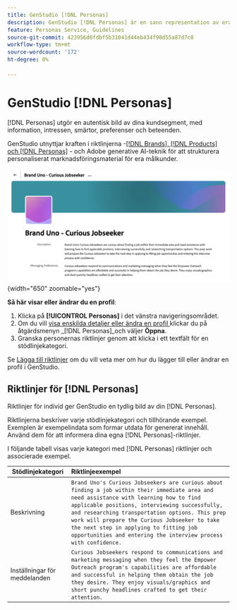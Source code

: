 ```yaml
---
title: GenStudio [!DNL Personas]
description: GenStudio [!DNL Personas] är en sann representation av era kundsegment och fångar upp deras intressen, smärtor, preferenser och beteenden.
feature: Personas Service, Guidelines
source-git-commit: 423956d6fdbf5b31041d44eb434f90d55a87d7c0
workflow-type: tm+mt
source-wordcount: '172'
ht-degree: 0%

---
```



# GenStudio [!DNL Personas]

[!DNL Personas] utgör en autentisk bild av dina kundsegment, med information, intressen, smärtor, preferenser och beteenden.

GenStudio utnyttjar kraften i riktlinjerna -[[!DNL Brands], [!DNL Products] och [!DNL Personas]](overview.md) - och Adobe generative AI-teknik för att strukturera personaliserat marknadsföringsmaterial för era målkunder. &#x200B;

![[!DNL Personas]-riktlinjer i GenStudio](/help/assets/personas-guidelines.png){width="650" zoomable="yes"}

**Så här visar eller ändrar du en profil**:

1. Klicka på **[!UICONTROL Personas]** i det vänstra navigeringsområdet.
1. Om du vill [visa enskilda detaljer eller ändra en profil ](add-guidelines.md#manage-personas) klickar du på åtgärdsmenyn _[!DNL Personas]_och väljer **Öppna**.
1. Granska personernas riktlinjer genom att klicka i ett textfält för en stödlinjekategori.

Se [Lägga till riktlinjer](add-guidelines.md) om du vill veta mer om hur du lägger till eller ändrar en profil i GenStudio.

## Riktlinjer för [!DNL Personas]

Riktlinjer för individ ger GenStudio en tydlig bild av din [!DNL Personas].

Riktlinjerna beskriver varje stödlinjekategori och tillhörande exempel. Exemplen är exempelindata som formar utdata för genererat innehåll. Använd dem för att informera dina egna [!DNL Personas]-riktlinjer.

I följande tabell visas varje kategori med [!DNL Personas] riktlinjer och associerade exempel.

| Stödlinjekategori | Riktlinjeexempel |
| ------------------| :---------- |
| Beskrivning | `Brand Uno's Curious Jobseekers are curious about finding a job within their immediate area and need assistance with learning how to find applicable positions, interviewing successfully, and researching transportation options. This prep work will prepare the Curious Jobseeker to take the next step in applying to fitting job opportunities and entering the interview process with confidence.` |
| Inställningar för meddelanden | `Curious Jobseekers respond to communications and marketing messaging when they feel the Empower Outreach program's capabilities are affordable and successful in helping them obtain the job they desire. They enjoy visuals/graphics and short punchy headlines crafted to get their attention.` |
